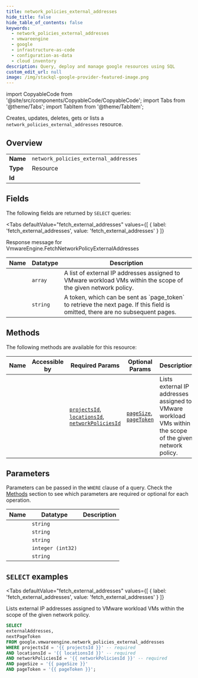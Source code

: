 ```yaml
--- 
title: network_policies_external_addresses
hide_title: false
hide_table_of_contents: false
keywords:
  - network_policies_external_addresses
  - vmwareengine
  - google
  - infrastructure-as-code
  - configuration-as-data
  - cloud inventory
description: Query, deploy and manage google resources using SQL
custom_edit_url: null
image: /img/stackql-google-provider-featured-image.png
---
```


import CopyableCode from '@site/src/components/CopyableCode/CopyableCode';
import Tabs from '@theme/Tabs';
import TabItem from '@theme/TabItem';

Creates, updates, deletes, gets or lists a <code>network_policies_external_addresses</code> resource.

## Overview
<table><tbody>
<tr><td><b>Name</b></td><td><code>network_policies_external_addresses</code></td></tr>
<tr><td><b>Type</b></td><td>Resource</td></tr>
<tr><td><b>Id</b></td><td><CopyableCode code="google.vmwareengine.network_policies_external_addresses" /></td></tr>
</tbody></table>

## Fields

The following fields are returned by `SELECT` queries:

<Tabs
    defaultValue="fetch_external_addresses"
    values={[
        { label: 'fetch_external_addresses', value: 'fetch_external_addresses' }
    ]}
>
<TabItem value="fetch_external_addresses">

Response message for VmwareEngine.FetchNetworkPolicyExternalAddresses

<table>
<thead>
    <tr>
    <th>Name</th>
    <th>Datatype</th>
    <th>Description</th>
    </tr>
</thead>
<tbody>
<tr>
    <td><CopyableCode code="externalAddresses" /></td>
    <td><code>array</code></td>
    <td>A list of external IP addresses assigned to VMware workload VMs within the scope of the given network policy.</td>
</tr>
<tr>
    <td><CopyableCode code="nextPageToken" /></td>
    <td><code>string</code></td>
    <td>A token, which can be sent as `page_token` to retrieve the next page. If this field is omitted, there are no subsequent pages.</td>
</tr>
</tbody>
</table>
</TabItem>
</Tabs>

## Methods

The following methods are available for this resource:

<table>
<thead>
    <tr>
    <th>Name</th>
    <th>Accessible by</th>
    <th>Required Params</th>
    <th>Optional Params</th>
    <th>Description</th>
    </tr>
</thead>
<tbody>
<tr>
    <td><a href="#fetch_external_addresses"><CopyableCode code="fetch_external_addresses" /></a></td>
    <td><CopyableCode code="select" /></td>
    <td><a href="#parameter-projectsId"><code>projectsId</code></a>, <a href="#parameter-locationsId"><code>locationsId</code></a>, <a href="#parameter-networkPoliciesId"><code>networkPoliciesId</code></a></td>
    <td><a href="#parameter-pageSize"><code>pageSize</code></a>, <a href="#parameter-pageToken"><code>pageToken</code></a></td>
    <td>Lists external IP addresses assigned to VMware workload VMs within the scope of the given network policy.</td>
</tr>
</tbody>
</table>

## Parameters

Parameters can be passed in the `WHERE` clause of a query. Check the [Methods](#methods) section to see which parameters are required or optional for each operation.

<table>
<thead>
    <tr>
    <th>Name</th>
    <th>Datatype</th>
    <th>Description</th>
    </tr>
</thead>
<tbody>
<tr id="parameter-locationsId">
    <td><CopyableCode code="locationsId" /></td>
    <td><code>string</code></td>
    <td></td>
</tr>
<tr id="parameter-networkPoliciesId">
    <td><CopyableCode code="networkPoliciesId" /></td>
    <td><code>string</code></td>
    <td></td>
</tr>
<tr id="parameter-projectsId">
    <td><CopyableCode code="projectsId" /></td>
    <td><code>string</code></td>
    <td></td>
</tr>
<tr id="parameter-pageSize">
    <td><CopyableCode code="pageSize" /></td>
    <td><code>integer (int32)</code></td>
    <td></td>
</tr>
<tr id="parameter-pageToken">
    <td><CopyableCode code="pageToken" /></td>
    <td><code>string</code></td>
    <td></td>
</tr>
</tbody>
</table>

## `SELECT` examples

<Tabs
    defaultValue="fetch_external_addresses"
    values={[
        { label: 'fetch_external_addresses', value: 'fetch_external_addresses' }
    ]}
>
<TabItem value="fetch_external_addresses">

Lists external IP addresses assigned to VMware workload VMs within the scope of the given network policy.

```sql
SELECT
externalAddresses,
nextPageToken
FROM google.vmwareengine.network_policies_external_addresses
WHERE projectsId = '{{ projectsId }}' -- required
AND locationsId = '{{ locationsId }}' -- required
AND networkPoliciesId = '{{ networkPoliciesId }}' -- required
AND pageSize = '{{ pageSize }}'
AND pageToken = '{{ pageToken }}';
```
</TabItem>
</Tabs>
